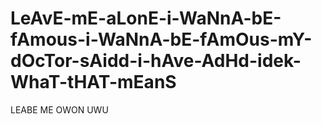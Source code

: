 # LeAvE-mE-aLonE-i-WaNnA-bE-fAmous-i-WaNnA-bE-fAmOus-mY-dOcTor-sAidd-i-hAve-AdHd-idek-WhaT-tHAT-mEanS
LEABE ME OWON UWU
